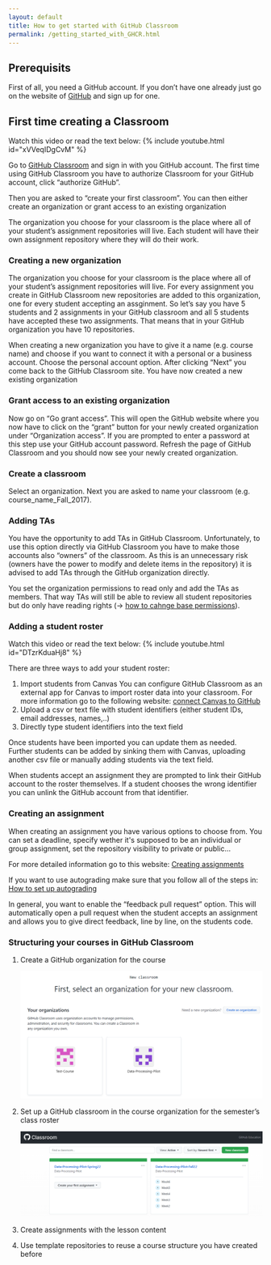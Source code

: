 ```yaml
---
layout: default
title: How to get started with GitHub Classroom
permalink: /getting_started_with_GHCR.html
---
```


## Prerequisits

First of all, you need a GitHub account. If you don’t have one already just go on the website of [GitHub](https://github.com/) and sign up for one.

## First time creating a Classroom

Watch this video or read the text below:
{% include youtube.html id="xVVeqIDgCvM" %}

Go to [GitHub Classroom](https://classroom.github.com/) and sign in with you GitHub account. The first time using GitHub Classroom you have to authorize Classroom for your GitHub account, click “authorize GitHub”. 

Then you are asked to “create your first classroom”. You can then either create an organization or grant access to an existing organization 

The organization you choose for your classroom is the place where all of your student’s assignment repositories will live. Each student will have their own assignment repository where they will do their work.

### Creating a new organization

The organization you choose for your classroom is the place where all of your student’s assignment repositories will live. For every assignment you create in GitHub Classroom new repositories are added to this organization, one for every student accepting an assginment. So let’s say you have 5 students and 2 assignments in your GitHub classroom and all 5 students have accepted these two assignments. That means that in your GitHub organization you have 10 repositories.

When creating a new organization you have to give it a name (e.g. course name) and choose if you want to connect it with a personal or a business account. Choose the personal account option. After clicking “Next” you come back to the GitHub Classroom site. You have now created a new existing organization

### Grant access to an existing organization

Now go on “Go grant access”. This will open the GitHub website where you now have to click on the “grant” button for your newly created organization under “Organization access”. If you are prompted to enter a password at this step use your GitHub account password. Refresh the page of GitHub Classroom and you should now see your newly created organization. 

### Create a classroom

Select an organization. Next you are asked to name your classroom (e.g. course_name_Fall_2017). 

### Adding TAs

You have the opportunity to add TAs in GitHub Classroom. Unfortunately, to use this option directly via GitHub Classroom you have to make those accounts also “owners” of the classroom. As this is an unnecessary risk (owners have the power to modify and delete items in the repository) it is advised to add TAs through the GitHub organization directly. 

You set the organization permissions to read only and add the TAs as members. That way TAs will still be able to review all student repositories but do only have reading rights (→ [how to cahnge base permissions](https://docs.github.com/en/organizations/managing-access-to-your-organizations-repositories/setting-base-permissions-for-an-organization)).

### Adding a student roster

Watch this video or read the text below: 
{% include youtube.html id="DTzrKduaHj8" %}

There are three ways to add your student roster:

1. Import students from Canvas
You can configure GitHub Classroom as an external app for Canvas to import roster data into your classroom. For more information go to the following website: [connect Canvas to GitHub](https://docs.github.com/en/education/manage-coursework-with-github-classroom/teach-with-github-classroom/connect-a-learning-management-system-to-github-classroom)    
2. Upload a csv or text file with student identifiers (either student IDs, email addresses, names,..)
3. Directly type student identifiers into the text field

Once students have been imported you can update them as needed. Further students can be added by sinking them with Canvas, uploading another csv file or manually adding students via the text field. 

When students accept an assignment they are prompted to link their GitHub account to the roster themselves. If a student chooses the wrong identifier you can unlink the GitHub account from that identifier.

### Creating an assignment

When creating an assignment you have various options to choose from. You can set a deadline, specify wether it's supposed to be an individual or group assignment, set the repository visibility to private or public...

For more detailed information go to this website: [Creating assignments](https://docs.github.com/en/education/manage-coursework-with-github-classroom/teach-with-github-classroom/create-an-individual-assignment)

If you want to use autograding make sure that you follow all of the steps in: [How to set up autograding](/autograding.html)

In general, you want to enable the “feedback pull request” option. This will automatically open a pull request when the student accepts an assignment and allows you to give direct feedback, line by line, on the students code.

### Structuring your courses in GitHub Classroom

1. Create a GitHub organization for the course
    
   ![organizations_gh.PNG](../assets/images/organizations_gh.PNG)
    <!-- <img src="../assets/images/organizations_gh.PNG" alt="drawing" style="width:500px;"/> -->
    
2. Set up a GitHub classroom in the course organization for the semester’s class roster
    
    ![classrooms_gh.PNG](../assets/images/classrooms_gh.PNG)
    
3. Create assignments with the lesson content
4. Use template repositories to reuse a course structure you have created before